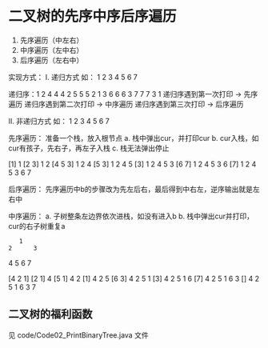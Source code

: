 # 二叉树的先序中序后序遍历
1. 先序遍历（中左右）
2. 中序遍历（左中右）
3. 后序遍历（左右中）

实现方式：
I. 递归方式
如：
       1
    2      3
  4   5  6   7

递归序：1 2 4 4 4 2 5 5 5 2 1 3 6 6 6 3 7 7 7 3 1
递归序遇到第一次打印 -> 先序遍历
递归序遇到第二次打印 -> 中序遍历
递归序遇到第三次打印 -> 后序遍历

II. 非递归方式
如：
       1
    2      3
  4   5  6   7

先序遍历：
准备一个栈，放入根节点
a. 栈中弹出cur，并打印cur
b. cur入栈，如cur有孩子，先右子，再左子入栈
c. 栈无法弹出停止

[1]       1
[2 3]    1 2
[4 5 3]  1 2 4
[5 3]    1 2 4 5
[3]      1 2 4 5 3
[6 7]    1 2 4 5 3 6
[7]      1 2 4 5 3 6 7

后序遍历：
先序遍历中b的步骤改为先左后右，最后得到中右左，逆序输出就是左右中

中序遍历：
a. 子树整条左边界依次进栈，如没有进入b
b. 栈中弹出cur并打印，cur的右子树重复a

       1
    2      3
  4   5  6   7

[4 2 1]
[2 1]    4
[5 1]    4 2
[1]      4 2 5
[6 3]    4 2 5 1
[3]      4 2 5 1 6
[7]      4 2 5 1 6 3
[]       4 2 5 1 6 3 7

## 二叉树的福利函数
见 code/Code02_PrintBinaryTree.java 文件
